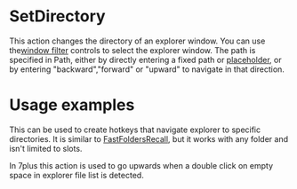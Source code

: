 # SetDirectory #
This action changes the directory of an explorer window. You can use the[window filter](docsActionsWindowFilter.md) controls to select the explorer window. The path is specified in Path, either by directly entering a fixed path or [placeholder](docsGenericPlaceholders.md), or by entering "backward","forward" or "upward" to navigate in that direction.

# Usage examples #
This can be used to create hotkeys that navigate explorer to specific directories. It is similar to [FastFoldersRecall](docsActionsFastFoldersRecall.md), but it works with any folder and isn't limited to slots.

In 7plus this action is used to go upwards when a double click on empty space in explorer file list is detected.